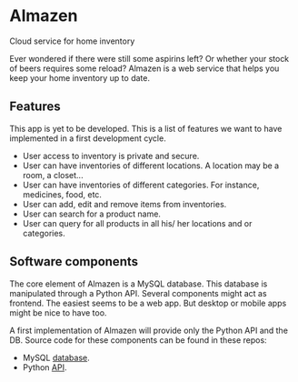 # Almazen
Cloud service for home inventory

Ever wondered if there were still some aspirins 
left? Or whether your stock of beers requires 
some reload? Almazen is a web service that 
helps you keep your home inventory up to date.

## Features

This app is yet to be developed. This is a 
list of features we want to have implemented 
in a first development cycle.

* User access to inventory is private and 
secure.
* User can have inventories of different
locations. A location may be a room, a closet...
* User can have inventories of different
categories. For instance, medicines, food, etc.
* User can add, edit and remove items from
inventories.
* User can search for a product name.
* User can query for all products in all his/
her locations and or categories.

## Software components

The core element of Almazen is a MySQL database.
 This database is manipulated through a Python 
API. Several components might act as frontend. 
The easiest seems to be a web app. But desktop 
or mobile apps might be nice to have too.

A first implementation of Almazen will provide
only the Python API and the DB. Source code for
these components can be found in these repos:

* MySQL [database](https://github.com/samueloquien/almazen-db).
* Python [API](https://github.com/samueloquien/almazen-api).
